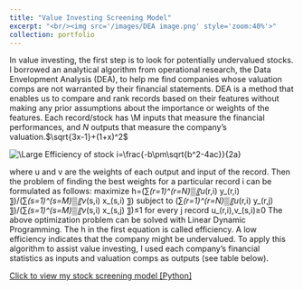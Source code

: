 ```yaml
---
title: "Value Investing Screening Model"
excerpt: "<br/><img src='/images/DEA image.png' style='zoom:40%'>"
collection: portfolio
---
```

<link rel="stylesheet" href="https://cdnjs.cloudflare.com/ajax/libs/KaTeX/0.11.1/katex.min.css">

In value investing, the first step is to look for potentially undervalued stocks. I borrowed an analytical algorithm from operational research, the Data Envelopment Analysis (DEA), to help me find companies whose valuation comps are not warranted by their financial statements.
DEA is a method that enables us to compare and rank records based on their features without making any prior assumptions about the importance or weights of the features. Each record/stock has \M inputs that measure the financial performances, and $N$ outputs that measure the company’s valuation.$\sqrt{3x-1}+(1+x)^2$

![\Large Efficiency of stock i=\frac{-b\pm\sqrt{b^2-4ac}}{2a}](https://latex.codecogs.com/svg.latex?\Large&space;x=\frac{-b\pm\sqrt{b^2-4ac}}{2a}) 

where u and v are the weights of each output and input of the record. Then the problem of finding the best weights for a particular record i can be formulated as follows:
maximize h=(∑_(r=1)^(r=N)▒〖u_(r,i) y_(r,i) 〗)/(∑_(s=1)^(s=M)▒〖v_(s,i) x_(s,i) 〗)
subject to  (∑_(r=1)^(r=N)▒〖u_(r,i) y_(r,j) 〗)/(∑_(s=1)^(s=M)▒〖v_(s,i) x_(s,j) 〗)≤1 for every j record
u_(r,i),v_(s,i)≥0
The above optimization problem can be solved with Linear Dynamic Programming. The h in the first equation is called efficiency. A low efficiency indicates that the company might be undervalued. To apply this algorithm to assist value investing, I used each company’s financial statistics as inputs and valuation comps as outputs (see table below).


[Click to view my stock screening model [Python]](https://github.com/HoagieT/Stock-Screening-Model-Based-On-Data-Envelopment-Analysis)
